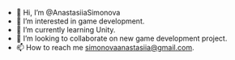 - 👋 Hi, I’m @AnastasiiaSimonova
- 👀 I’m interested in game development.
- 🌱 I’m currently learning Unity.
- 💞️ I’m looking to collaborate on new game development project.
- 📫 How to reach me simonovaanastasiia@gmail.com.

<!---
AnastasiiaSimonova/AnastasiiaSimonova is a ✨ special ✨ repository because its `README.md` (this file) appears on your GitHub profile.
You can click the Preview link to take a look at your changes.
--->
